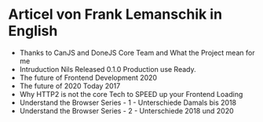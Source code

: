 # Articel von Frank Lemanschik in English
- Thanks to CanJS and DoneJS Core Team and What the Project mean for me
- Intruduction Nils Released 0.1.0 Production use Ready.
- The future of Frontend Development 2020
- The future of 2020 Today 2017
- Why HTTP2 is not the core Tech to SPEED up your Frontend Loading
- Understand the Browser Series - 1 - Unterschiede Damals bis 2018
- Understand the Browser Series - 2 - Unterschiede 2018 und 2020
